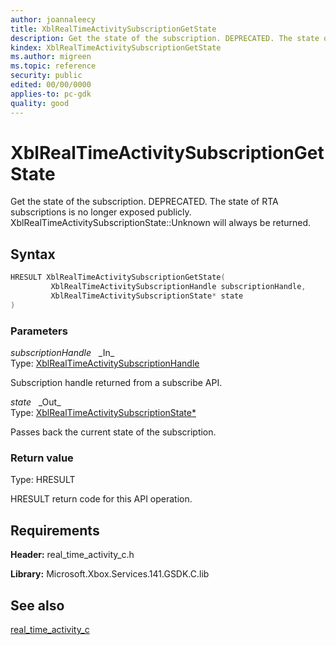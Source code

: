```yaml
---
author: joannaleecy
title: XblRealTimeActivitySubscriptionGetState
description: Get the state of the subscription. DEPRECATED. The state of RTA subscriptions is no longer exposed publicly. XblRealTimeActivitySubscriptionState::Unknown will always be returned.
kindex: XblRealTimeActivitySubscriptionGetState
ms.author: migreen
ms.topic: reference
security: public
edited: 00/00/0000
applies-to: pc-gdk
quality: good
---
```


# XblRealTimeActivitySubscriptionGetState  

Get the state of the subscription. DEPRECATED. The state of RTA subscriptions is no longer exposed publicly. XblRealTimeActivitySubscriptionState::Unknown will always be returned.  

## Syntax  
  
```cpp
HRESULT XblRealTimeActivitySubscriptionGetState(  
         XblRealTimeActivitySubscriptionHandle subscriptionHandle,  
         XblRealTimeActivitySubscriptionState* state  
)  
```  
  
### Parameters  
  
*subscriptionHandle* &nbsp;&nbsp;\_In\_  
Type: [XblRealTimeActivitySubscriptionHandle](../handles/xblrealtimeactivitysubscriptionhandle.md)  
  
Subscription handle returned from a subscribe API.  
  
*state* &nbsp;&nbsp;\_Out\_  
Type: [XblRealTimeActivitySubscriptionState*](../enums/xblrealtimeactivitysubscriptionstate.md)  
  
Passes back the current state of the subscription.  
  
  
### Return value  
Type: HRESULT
  
HRESULT return code for this API operation.
  
## Requirements  
  
**Header:** real_time_activity_c.h
  
**Library:** Microsoft.Xbox.Services.141.GSDK.C.lib
  
## See also  
[real_time_activity_c](../real_time_activity_c_members.md)  
  
  